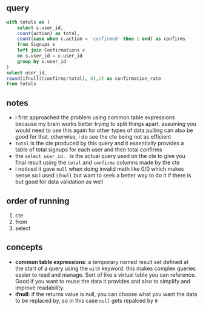 ## query 

```sql 
with totals as (
    select s.user_id, 
    count(action) as total,
    count(case when c.action = 'confirmed' then 1 end) as confirms
    from Signups s 
    left join Confirmations c
    on s.user_id = c.user_id
    group by s.user_id
)
select user_id,
round(ifnull((confirms/total), 0),2) as confirmation_rate
from totals
```

## notes

- i first approached the problem using common table expressions because my brain works better trying to split things apart. assuming you would need to use this again for other types of data pulling can also be good for that. otherwise, i do see the cte being not as efficient
- `total` is the cte produced by this query and it essentially provides a table of total signups for each user and then total confirms
- the `select user_id..` is the actual query used on the cte to give you final result using the `total` and `confirms` columns made by the cte
- i noticed it gave `null` when doing invalid math like 0/0 which makes sense so i used `ifnull` but want to seek a better way to do it if there is but good for data validation as well

## order of running 
1. cte
2. from
3. select 

## concepts 
- **common table expressions**: a temporary named result set defined at the start of a query using the `with` keyword. this makes complex queries easier to read and manage. Sort of like a virtual table you can reference. Good if you want to reuse the data it provides and also to simplify and improve readability.
- **ifnull**: if the returns value is null, you can choose what you want the data to be replaced by, so in this case `null` gets repalced by `0`
